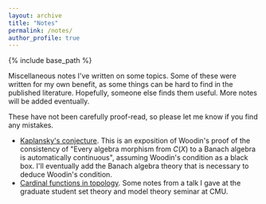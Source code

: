 ```yaml
---
layout: archive
title: "Notes"
permalink: /notes/
author_profile: true
---
```


{% include base_path %}

Miscellaneous notes I've written on some topics. Some of these were written for my own benefit, as some things can be hard to find in the published literature. Hopefully, someone else finds them useful. More notes will be added eventually.

These have not been carefully proof-read, so please let me know if you find any mistakes. 

 - [Kaplansky's conjecture](/files/kaplansky.pdf). This is an exposition of Woodin's proof of the consistency of "Every algebra morphism from $C(X)$ to a Banach algebra is automatically continuous", assuming Woodin's condition as a black box. I'll eventually add the Banach algebra theory that is necessary to deduce Woodin's condition.
 - [Cardinal functions in topology](/files/cardinal_functions.pdf). Some notes from a talk I gave at the graduate student set theory and model theory seminar at CMU.
